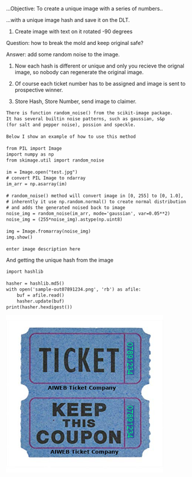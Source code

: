...Objective: To create a unique image with a series of numbers..

...with a unique image hash and save it on the DLT.



1) Create image with text on it rotated -90 degrees

Question: how to break the mold and keep original safe?

Answer: add some random noise to the image.

1) Now each hash is different or unique and only you recieve the orignal image, so nobody can regenerate the original image.

2) Of course each ticket number has to be assigned and image is sent to prospective winner.

3) Store Hash, Store Number, send image to claimer.

```
There is function random_noise() from the scikit-image package. 
It has several builtin noise patterns, such as gaussian, s&p 
(for salt and pepper noise), possion and speckle.

Below I show an example of how to use this method

from PIL import Image
import numpy as np
from skimage.util import random_noise

im = Image.open("test.jpg")
# convert PIL Image to ndarray
im_arr = np.asarray(im)

# random_noise() method will convert image in [0, 255] to [0, 1.0],
# inherently it use np.random.normal() to create normal distribution
# and adds the generated noised back to image
noise_img = random_noise(im_arr, mode='gaussian', var=0.05**2)
noise_img = (255*noise_img).astype(np.uint8)

img = Image.fromarray(noise_img)
img.show()

enter image description here
```


And getting the unique hash from the image

```
import hashlib
 
hasher = hashlib.md5()
with open('sample-out07891234.png', 'rb') as afile:
    buf = afile.read()
    hasher.update(buf)
print(hasher.hexdigest())
```
![alt text](https://github.com/jkwebco/Raffle-Wordpress-Plugin/blob/master/image/sample-out07891234.png)
